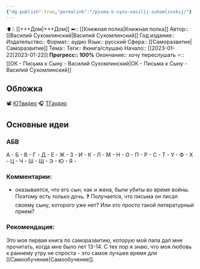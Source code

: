 ```yaml
---
{"dg-publish":true,"permalink":"/pisma-k-synu-vasilij-suhomlinskij/"}
---
```



⬆:: [[+++Дом\|+++Дом]]
⬅:: [[Книжная полка\|Книжная полка]]
Автор:: [[Василий Сухомлинский\|Василий Сухомлинский]]
Год издания:: 
Издательство:: 
Формат:: аудио
Язык:: русский
Сфера:: [[Саморазвитие\|Саморазвитие]]
Тема:: 
Теги:: #книга/слушаю 
Начало:: [[2023-01-22\|2023-01-22]]
**Прогресс:: 100%**
Окончание:: хочу переслушать
⭐:: [[ОК - Письма к Сыну - Василий Сухомлинский\|ОК - Письма к Сыну - Василий Сухомлинский]]


## Обложка

📽 [ЮТвидео](https://youtu.be/OKZ5cocCYFE)
🎧 [ТГаудио](https://t.me/openlibaudio/13/52)

## Основные идеи
### АБВ

А - 
Б - 
В - 
Г - 
Д - 
Е - 
Ж - 
З - 
И - 
К - 
Л - 
М - 
Н - 
О - 
П - 
Р - 
С - 
Т - 
У - 
Ф - 
Х - 
Ц - 
Ч - 
Ш - 
Щ - 
Э - 
Ю - 
Я - 

### Комментарии: 
- оказывается, что его сын, как и жена, были убиты во время войны. Поэтому есть только дочь. ❓ Получается, что письма он писал своему сыну, которого уже нет? Или это просто такой литературный прием?

### Рекомендация:
Это моя первая книга по саморазвитию, которую мой папа дал мне прочитать, когда мне было лет 13-14. С тех пор я знаю, что моя любовь к раннему утру не спроста - это самое лучшее время для [[Самообучение\|Самообучение]].


